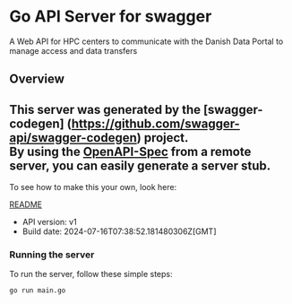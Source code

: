 # Go API Server for swagger

A Web API for HPC centers to communicate with the Danish Data Portal to manage access and data transfers

## Overview
This server was generated by the [swagger-codegen]
(https://github.com/swagger-api/swagger-codegen) project.  
By using the [OpenAPI-Spec](https://github.com/OAI/OpenAPI-Specification) from a remote server, you can easily generate a server stub.  
-

To see how to make this your own, look here:

[README](https://github.com/swagger-api/swagger-codegen/blob/master/README.md)

- API version: v1
- Build date: 2024-07-16T07:38:52.181480306Z[GMT]


### Running the server
To run the server, follow these simple steps:

```
go run main.go
```

